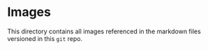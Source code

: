 # Images 

This directory contains all images referenced in the markdown files versioned in this `git` repo.
